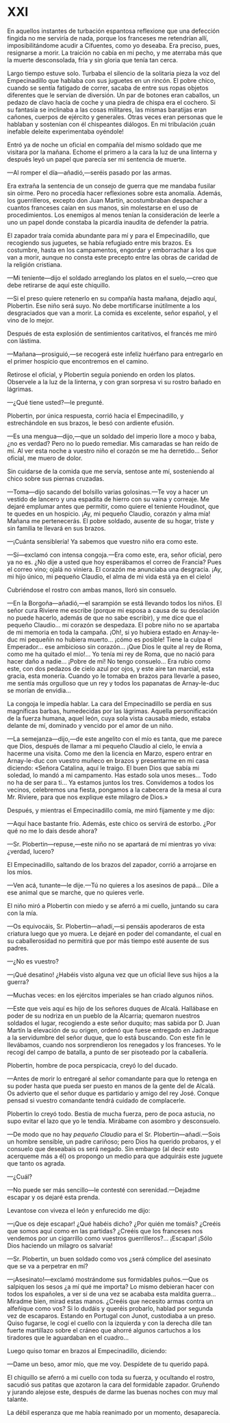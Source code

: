 # XXI

En aquellos instantes de turbación espantosa reflexione que una defección
fingida no me serviría de nada, porque los franceses me retendrían allí,
imposibilitándome acudir a Cifuentes, como yo deseaba. Era preciso, pues,
resignarse a morir. La traición no cabía en mi pecho, y me aterraba más que la
muerte desconsolada, fría y sin gloria que tenía tan cerca.

Largo tiempo estuve solo. Turbaba el silencio de la solitaria pieza la voz del
Empecinadillo que hablaba con sus juguetes en un rincón. El pobre chico, cuando
se sentía fatigado de correr, sacaba de entre sus ropas objetos diferentes que
le servían de diversión. Un par de botones eran caballos, un pedazo de clavo
hacía de coche y una piedra de chispa era el cochero. Si su fantasía se
inclinaba a las cosas militares, las mismas baratijas eran cañones, cuerpos de
ejército y generales. Otras veces eran personas que le hablaban y sostenían con
él chispeantes diálogos. En mi tribulación ¡cuán inefable deleite experimentaba
oyéndole!

Entró ya de noche un oficial en compañía del mismo soldado que me visitara por
la mañana. Echome el primero a la cara la luz de una linterna y después leyó un
papel que parecía ser mi sentencia de muerte.

—Al romper el día—añadió,—seréis pasado por las armas.

Era extraña la sentencia de un consejo de guerra que me mandaba fusilar sin
oírme. Pero no procedía hacer reflexiones sobre esta anomalía. Además, los
guerrilleros, excepto don Juan Martín, acostumbraban despachar a cuantos
franceses caían en sus manos, sin molestarse en el uso de procedimientos. Los
enemigos al menos tenían la consideración de leerle a uno un papel donde
constaba la picardía inaudita de defender la patria.

El zapador traía comida abundante para mí y para el Empecinadillo, que
recogiendo sus juguetes, se había refugiado entre mis brazos. Es costumbre,
hasta en los campamentos, engordar y emborrachar a los que van a morir, aunque
no consta este precepto entre las obras de caridad de la religión cristiana.

—Mi teniente—dijo el soldado arreglando los platos en el suelo,—creo que debe
retirarse de aquí este chiquillo.

—Si el preso quiere retenerlo en su compañía hasta mañana, dejadlo aquí,
Plobertin. Ese niño será suyo. No debe mortificarse inútilmente a los
desgraciados que van a morir. La comida es excelente, señor español, y el vino
de lo mejor.

Después de esta explosión de sentimientos caritativos, el francés me miró con
lástima.

—Mañana—prosiguió,—se recogerá este infeliz huérfano para entregarlo en el
primer hospicio que encontremos en el camino.

Retirose el oficial, y Plobertin seguía poniendo en orden los platos. Observele
a la luz de la linterna, y con gran sorpresa vi su rostro bañado en lágrimas.

—¿Qué tiene usted?—le pregunté.

Plobertin, por única respuesta, corrió hacia el Empecinadillo, y estrechándole
en sus brazos, le besó con ardiente efusión.

—Es una mengua—dijo,—que un soldado del imperio llore a moco y baba, ¿no es
verdad? Pero no lo puedo remediar. Mis camaradas se han reído de mí. Al ver
esta noche a vuestro niño el corazón se me ha derretido... Señor oficial, me
muero de dolor.

Sin cuidarse de la comida que me servía, sentose ante mí, sosteniendo al chico
sobre sus piernas cruzadas.

—Toma—dijo sacando del bolsillo varias golosinas.—Te voy a hacer un vestido de
lancero y una espadita de hierro con su vaina y correaje. Me dejaré emplumar
antes que permitir, como quiere el teniente Houdinot, que te quedes en un
hospicio. ¡Ay, mi pequeño Claudio, corazón y alma mía! Mañana me pertenecerás.
El pobre soldado, ausente de su hogar, triste y sin familia te llevará en sus
brazos.

—¡Cuánta sensiblería! Ya sabemos que vuestro niño era como este.

—Sí—exclamó con intensa congoja.—Era como este, era, señor oficial, pero ya no
es. ¿No dije a usted que hoy esperábamos el correo de Francia? Pues el correo
vino; ojalá no viniera. El corazón me anunciaba una desgracia. ¡Ay, mi hijo
único, mi pequeño Claudio, el alma de mi vida está ya en el cielo!

Cubriéndose el rostro con ambas manos, lloró sin consuelo.

—En la Borgoña—añadió,—el sarampión se está llevando todos los niños. El señor
cura Riviere me escribe (porque mi esposa a causa de su desolación no puede
hacerlo, además de que no sabe escribir), y me dice que el pequeño Claudio...
mi corazón se despedaza. El pobre niño no se apartaba de mi memoria en toda la
campaña. ¡Oh!, si yo hubiera estado en Arnay-le-duc mi pequeñín no hubiera
muerto... ¡cómo es posible! Tiene la culpa el Emperador... ese ambicioso sin
corazón... ¡Que Dios le quite al rey de Roma, como me ha quitado el mío!... Yo
tenía mi rey de Roma, que no nació para hacer daño a nadie... ¡Pobre de mí! No
tengo consuelo... Era rubio como este, con dos pedazos de cielo azul por ojos,
y este aire tan marcial, esta gracia, esta monería. Cuando yo le tomaba en
brazos para llevarle a paseo, me sentía más orgulloso que un rey y todos los
papanatas de Arnay-le-duc se morían de envidia...

La congoja le impedía hablar. La cara del Empecinadillo se perdía en sus
magníficas barbas, humedecidas por las lágrimas. Aquella personificación de la
fuerza humana, aquel león, cuya sola vista causaba miedo, estaba delante de mí,
dominado y vencido por el amor de un niño.

—La semejanza—dijo,—de este angelito con el mío es tanta, que me parece que
Dios, después de llamar a mi pequeño Claudio al cielo, le envía a hacerme una
visita. Como me den la licencia en Marzo, espero entrar en Arnay-le-duc con
vuestro muñeco en brazos y presentarme en mi casa diciendo: «Señora Catalina,
aquí le traigo. El buen Dios que sabía mi soledad, lo mandó a mi campamento.
Has estado sola unos meses... Todo no ha de ser para ti... Ya estamos juntos
los tres. Convidemos a todos los vecinos, celebremos una fiesta, pongamos a la
cabecera de la mesa al cura Mr. Riviere, para que nos explique este milagro de
Dios.»

Después, y mientras el Empecinadillo comía, me miró fijamente y me dijo:

—Aquí hace bastante frío. Además, este chico os servirá de estorbo. ¿Por qué no
me lo dais desde ahora?

—Sr. Plobertin—repuse,—este niño no se apartará de mí mientras yo viva:
¿verdad, lucero?

El Empecinadillo, saltando de los brazos del zapador, corrió a arrojarse en los
míos.

—Ven acá, tunante—le dije.—Tú no quieres a los asesinos de papá... Dile a ese
animal que se marche, que no quieres verle.

El niño miró a Plobertin con miedo y se aferró a mi cuello, juntando su cara
con la mía.

—Os equivocáis, Sr. Plobertin—añadí,—si pensáis apoderaros de esta criatura
luego que yo muera. Le dejaré en poder del comandante, el cual en su
caballerosidad no permitirá que por más tiempo esté ausente de sus padres.

—¿No es vuestro?

—¡Qué desatino! ¿Habéis visto alguna vez que un oficial lleve sus hijos a la
guerra?

—Muchas veces: en los ejércitos imperiales se han criado algunos niños.

—Este que veis aquí es hijo de los señores duques de Alcalá. Hallábase en poder
de su nodriza en un pueblo de la Alcarria; quemaron nuestros soldados el lugar,
recogiendo a este señor duquito; mas sabida por D. Juan Martín la elevación de
su origen, ordenó que fuese entregado en Jadraque a la servidumbre del señor
duque, que lo está buscando. Con este fin le llevábamos, cuando nos
sorprendieron los renegados y los franceses. Yo le recogí del campo de batalla,
a punto de ser pisoteado por la caballería.

Plobertin, hombre de poca perspicacia, creyó lo del ducado.

—Antes de morir lo entregaré al señor comandante para que lo retenga en su
poder hasta que pueda ser puesto en manos de la gente del de Alcalá. Os
advierto que el señor duque es partidario y amigo del rey José. Conque pensad
si vuestro comandante tendrá cuidado de complacerle.

Plobertin lo creyó todo. Bestia de mucha fuerza, pero de poca astucia, no supo
evitar el lazo que yo le tendía. Mirábame con asombro y desconsuelo.

—De modo que no hay *pequeño Claudio* para el Sr. Plobertin—añadí.—Sois un
hombre sensible, un padre cariñoso; pero Dios ha querido probaros, y el
consuelo que deseabais os será negado. Sin embargo (al decir esto acerqueme más
a él) os propongo un medio para que adquiráis este juguete que tanto os agrada.

—¿Cuál?

—No puede ser más sencillo—le contesté con serenidad.—Dejadme escapar y os
dejaré esta prenda.

Levantose con viveza el león y enfurecido me dijo:

—¡Que os deje escapar! ¿Qué habéis dicho? ¿Por quién me tomáis? ¿Creéis que
somos aquí como en las partidas? ¿Creéis que los franceses nos vendemos por un
cigarrillo como vuestros guerrilleros?... ¡Escapar! ¡Sólo Dios haciendo un
milagro os salvaría!

—Sr. Plobertin, un buen soldado como vos ¿será cómplice del asesinato que se va
a perpetrar en mí?

—¡Asesinato!—exclamó mostrándome sus formidables puños.—Que os salpiquen los
sesos ¿a mí qué me importa? Lo mismo debieran hacer con todos los españoles,
a ver si de una vez se acababa esta maldita guerra... Miradme bien, mirad estas
manos. ¿Creéis que necesito armas contra un alfeñique como vos? Si lo dudáis
y queréis probarlo, hablad por segunda vez de escaparos. Estando en Portugal
con Junot, custodiaba a un preso. Quiso fugarse, le cogí el cuello con la
izquierda y con la derecha dile tan fuerte martillazo sobre el cráneo que
ahorré algunos cartuchos a los tiradores que le aguardaban en el cuadro...

Luego quiso tomar en brazos al Empecinadillo, diciendo:

—Dame un beso, amor mío, que me voy. Despídete de tu querido papá.

El chiquillo se aferró a mi cuello con toda su fuerza, y ocultando el rostro,
sacudió sus patitas que azotaron la cara del formidable zapador. Gruñendo
y jurando alejose este, después de darme las buenas noches con muy mal talante.

La débil esperanza que me había reanimado por un momento, desaparecía.
